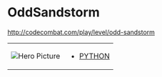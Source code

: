 # OddSandstorm 

http://codecombat.com/play/level/odd-sandstorm
<table>
<tr>
<td>

![Hero Picture](hero.png?raw=true "Hero Picture")

</td>
<td>
<ul>
<li>

[PYTHON](OddSandstorm.py)

</li>
</td>
</tr>
<table>